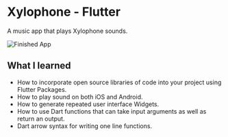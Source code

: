# Xylophone - Flutter

A music app that plays Xylophone sounds.

![Finished App](https://user-images.githubusercontent.com/50670255/69649310-d96a6e80-103a-11ea-9f42-fa4c4899ad85.png)

## What I learned

- How to incorporate open source libraries of code into your project using Flutter Packages.
- How to play sound on both iOS and Android.
- How to generate repeated user interface Widgets.
- How to use Dart functions that can take input arguments as well as return an output.
- Dart arrow syntax for writing one line functions.
